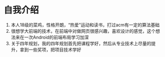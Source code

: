 # 自我介绍

1. 本人18级的菜鸡，性格开朗，“热爱”运动和读书，打过acm有一定的算法基础
2. 很想学大前端的技术，在前端中对做网页很感兴趣，喜欢设计的感觉，这个想法来在一次Android的前端布局学习加深
3. 关于四年规划，我的四年规划首先把课程学好，然后从专业技术上尽量的提升，拿到一些奖项，把项目技术学好

